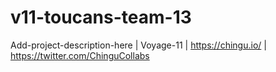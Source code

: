 # v11-toucans-team-13
Add-project-description-here | Voyage-11 | https://chingu.io/ | https://twitter.com/ChinguCollabs
